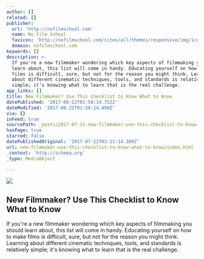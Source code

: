 ```yaml
---
author: []
related: []
publisher:
  url: 'http://nofilmschool.com'
  name: No Film School
  favicon: 'http://nofilmschool.com/sites/all/themes/responsive/img/icons/favicon.ico'
  domain: nofilmschool.com
keywords: []
description: >-
  If you're a new filmmaker wondering which key aspects of filmmaking you should
  learn about, this list will come in handy. Educating yourself on how to make
  films is difficult, sure, but not for the reason you might think. Learning
  about different cinematic techniques, tools, and standards is relatively
  simple; it's knowing what to learn that is the real challenge.
app_links: []
title: New Filmmaker? Use This Checklist to Know What to Know
datePublished: '2017-08-22T01:58:14.752Z'
dateModified: '2017-08-22T01:58:14.490Z'
via: {}
inFeed: true
sourcePath: _posts/2017-07-21-new-filmmaker-use-this-checklist-to-know-what-to-know.md
hasPage: true
starred: false
datePublishedOriginal: '2017-07-22T03:11:14.309Z'
url: new-filmmaker-use-this-checklist-to-know-what-to-know/index.html
_context: 'http://schema.org'
_type: MediaObject

---
```

<article style=""><img src="https://imgflo.herokuapp.com/graph/2b2431f8e7ba7b0/e291984cd55af8b92098ef204d86740c/noop.jpg?input=http%3A%2F%2Fnofilmschool.com%2Fsites%2Fdefault%2Ffiles%2Fstyles%2Ffacebook%2Fpublic%2Fdslr_0.jpg%3Fitok%3DLIgKZVhM" /><h1>New Filmmaker? Use This Checklist to Know What to Know</h1><p>If you're a new filmmaker wondering which key aspects of filmmaking you should learn about, this list will come in handy. Educating yourself on how to make films is difficult, sure, but not for the reason you might think. Learning about different cinematic techniques, tools, and standards is relatively simple; it's knowing what to learn that is the real challenge.</p></article>